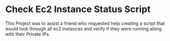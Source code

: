 # Check Ec2 Instance Status Script

This Project was to assist a friend who requested help creating a script that would look through all ec2 instances and verify if they were running along with their Private IPs.
